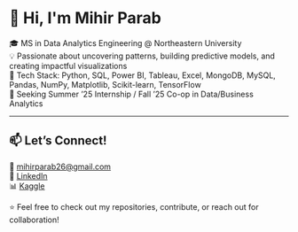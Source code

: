 # 👋 Hi, I'm Mihir Parab

🎓 MS in Data Analytics Engineering @ Northeastern University  
💡 Passionate about uncovering patterns, building predictive models, and creating impactful visualizations  
🧰 Tech Stack: Python, SQL, Power BI, Tableau, Excel, MongoDB, MySQL, Pandas, NumPy, Matplotlib, Scikit-learn, TensorFlow  
📍 Seeking Summer ’25 Internship / Fall ’25 Co-op in Data/Business Analytics  

---

## 📫 Let’s Connect!

📧 [mihirparab26@gmail.com](mailto:mihirparab26@gmail.com)  
🔗 [LinkedIn](https://www.linkedin.com/in/mihir-parab)  
📊 [Kaggle](https://www.kaggle.com/mihirparab30p)

⭐ Feel free to check out my repositories, contribute, or reach out for collaboration!
